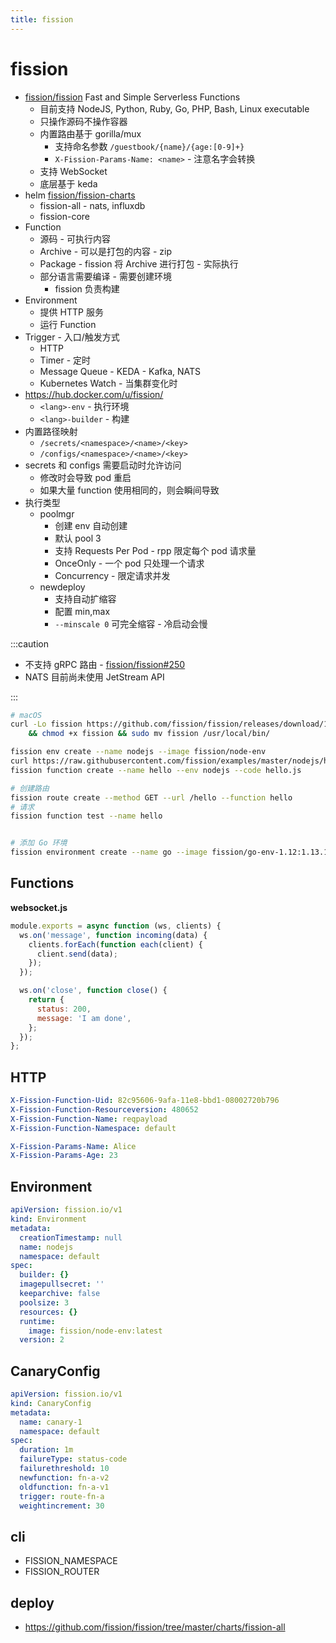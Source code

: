 ```yaml
---
title: fission
---
```


# fission

- [fission/fission](https://github.com/fission/fission)
  Fast and Simple Serverless Functions
  - 目前支持 NodeJS, Python, Ruby, Go, PHP, Bash, Linux executable
  - 只操作源码不操作容器
  - 内置路由基于 gorilla/mux
    - 支持命名参数 `/guestbook/{name}/{age:[0-9]+}`
    - `X-Fission-Params-Name: <name>` - 注意名字会转换
  - 支持 WebSocket
  - 底层基于 keda
- helm [fission/fission-charts](https://github.com/fission/fission-charts)
  - fission-all - nats, influxdb
  - fission-core
- Function
  - 源码 - 可执行内容
  - Archive - 可以是打包的内容 - zip
  - Package - fission 将 Archive 进行打包 - 实际执行
  - 部分语言需要编译 - 需要创建环境
    - fission 负责构建
- Environment
  - 提供 HTTP 服务
  - 运行 Function
- Trigger - 入口/触发方式
  - HTTP
  - Timer - 定时
  - Message Queue - KEDA - Kafka, NATS
  - Kubernetes Watch - 当集群变化时
- https://hub.docker.com/u/fission/
  - `<lang>-env` - 执行环境
  - `<lang>-builder` - 构建
- 内置路径映射
  - `/secrets/<namespace>/<name>/<key>`
  - `/configs/<namespace>/<name>/<key>`
- secrets 和 configs 需要启动时允许访问
  - 修改时会导致 pod 重启
  - 如果大量 function 使用相同的，则会瞬间导致
- 执行类型
  - poolmgr
    - 创建 env 自动创建
    - 默认 pool 3
    - 支持 Requests Per Pod - rpp 限定每个 pod 请求量
    - OnceOnly - 一个 pod 只处理一个请求
    - Concurrency - 限定请求并发
  - newdeploy
    - 支持自动扩缩容
    - 配置 min,max
    - `--minscale 0` 可完全缩容 - 冷启动会慢

:::caution

- 不支持 gRPC 路由 - [fission/fission#250](https://github.com/fission/fission/issues/250)
- NATS 目前尚未使用 JetStream API

:::

```bash
# macOS
curl -Lo fission https://github.com/fission/fission/releases/download/1.14.1/fission-1.14.1-darwin-amd64 \
    && chmod +x fission && sudo mv fission /usr/local/bin/

fission env create --name nodejs --image fission/node-env
curl https://raw.githubusercontent.com/fission/examples/master/nodejs/hello.js > hello.js
fission function create --name hello --env nodejs --code hello.js

# 创建路由
fission route create --method GET --url /hello --function hello
# 请求
fission function test --name hello


# 添加 Go 环境
fission environment create --name go --image fission/go-env-1.12:1.13.1 --builder fission/go-builder-1.12:1.13.1
```

## Functions

**websocket.js**

```js
module.exports = async function (ws, clients) {
  ws.on('message', function incoming(data) {
    clients.forEach(function each(client) {
      client.send(data);
    });
  });

  ws.on('close', function close() {
    return {
      status: 200,
      message: 'I am done',
    };
  });
};
```

## HTTP

```yaml
X-Fission-Function-Uid: 82c95606-9afa-11e8-bbd1-08002720b796
X-Fission-Function-Resourceversion: 480652
X-Fission-Function-Name: reqpayload
X-Fission-Function-Namespace: default

X-Fission-Params-Name: Alice
X-Fission-Params-Age: 23
```

## Environment

```yaml
apiVersion: fission.io/v1
kind: Environment
metadata:
  creationTimestamp: null
  name: nodejs
  namespace: default
spec:
  builder: {}
  imagepullsecret: ''
  keeparchive: false
  poolsize: 3
  resources: {}
  runtime:
    image: fission/node-env:latest
  version: 2
```

## CanaryConfig

```yaml
apiVersion: fission.io/v1
kind: CanaryConfig
metadata:
  name: canary-1
  namespace: default
spec:
  duration: 1m
  failureType: status-code
  failurethreshold: 10
  newfunction: fn-a-v2
  oldfunction: fn-a-v1
  trigger: route-fn-a
  weightincrement: 30
```

## cli

- FISSION_NAMESPACE
- FISSION_ROUTER

## deploy

- https://github.com/fission/fission/tree/master/charts/fission-all
